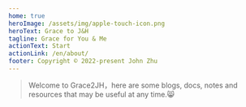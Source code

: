 ```yaml
---
home: true
heroImage: /assets/img/apple-touch-icon.png
heroText: Grace to J&H
tagline: Grace for You & Me
actionText: Start
actionLink: /en/about/
footer: Copyright © 2022-present John Zhu
---
```


> Welcome to Grace2JH，here are some blogs, docs, notes and resources that may be useful at any time.😸
